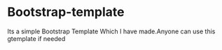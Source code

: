 # Bootstrap-template

Its a simple Bootstrap Template Which I have made.Anyone can use this gtemplate if needed
